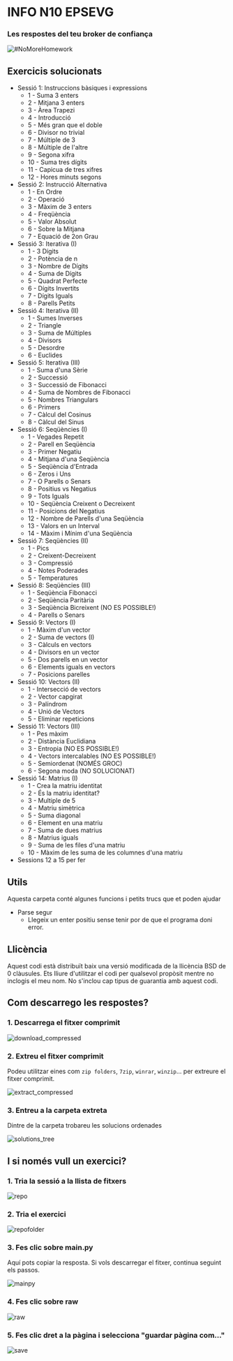 # INFO N10 EPSEVG
### Les respostes del teu broker de confiança

![#NoMoreHomework](/images/banner.png)

## Exercicis solucionats
- Sessió 1: Instruccions bàsiques i expressions
  - 1 - Suma 3 enters 
  - 2 - Mitjana 3 enters
  - 3 - Àrea Trapezi
  - 4 - Introducció
  - 5 - Més gran que el doble
  - 6 - Divisor no trivial
  - 7 - Múltiple de 3
  - 8 - Múltiple de l'altre
  - 9 - Segona xifra
  - 10 - Suma tres dígits
  - 11 - Capicua de tres xifres
  - 12 - Hores minuts segons
- Sessió 2: Instrucció Alternativa
  - 1 - En Ordre
  - 2 - Operació
  - 3 - Màxim de 3 enters
  - 4 - Freqüència
  - 5 - Valor Absolut
  - 6 - Sobre la Mitjana
  - 7 - Equació de 2on Grau
- Sessió 3: Iterativa (I)
  - 1 - 3 Dígits
  - 2 - Potència de n
  - 3 - Nombre de Dígits
  - 4 - Suma de Dígits
  - 5 - Quadrat Perfecte
  - 6 - Dígits Invertits
  - 7 - Dígits Iguals
  - 8 - Parells Petits
- Sessió 4: Iterativa (II)
  - 1 - Sumes Inverses
  - 2 - Triangle
  - 3 - Suma de Múltiples
  - 4 - Divisors
  - 5 - Desordre
  - 6 - Euclides
- Sessió 5: Iterativa (III) 
  - 1 - Suma d'una Sèrie
  - 2 - Successió
  - 3 - Successió de Fibonacci
  - 4 - Suma de Nombres de Fibonacci
  - 5 - Nombres Triangulars
  - 6 - Primers
  - 7 - Càlcul del Cosinus
  - 8 - Càlcul del Sinus
- Sessió 6: Seqüències (I)
  - 1 - Vegades Repetit
  - 2 - Parell en Seqüència
  - 3 - Primer Negatiu
  - 4 - Mitjana d'una Seqüència
  - 5 - Seqüència d'Entrada
  - 6 - Zeros i Uns
  - 7 - O Parells o Senars
  - 8 - Positius vs Negatius
  - 9 - Tots Iguals
  - 10 - Seqüència Creixent o Decreixent
  - 11 - Posicions del Negatius
  - 12 - Nombre de Parells d'una Seqüència
  - 13 - Valors en un Interval
  - 14 - Màxim i Mínim d'una Seqüència
- Sessió 7: Seqüències (II) 
  - 1 - Pics
  - 2 - Creixent-Decreixent
  - 3 - Compressió
  - 4 - Notes Poderades
  - 5 - Temperatures
- Sessió 8: Seqüències (III)
  - 1 - Seqüència Fibonacci
  - 2 - Seqüència Paritària
  - 3 - Seqüència Bicreixent (NO ES POSSIBLE!)
  - 4 - Parells o Senars
- Sessió 9: Vectors (I)
  - 1 - Màxim d'un vector
  - 2 - Suma de vectors (I)
  - 3 - Càlculs en vectors
  - 4 - Divisors en un vector
  - 5 - Dos parells en un vector
  - 6 - Elements iguals en vectors
  - 7 - Posicions parelles
- Sessió 10: Vectors (II)
  - 1 - Intersecció de vectors
  - 2 - Vector capgirat
  - 3 - Palíndrom
  - 4 - Unió de Vectors
  - 5 - Eliminar repeticions
- Sessió 11: Vectors (III)
  - 1 - Pes màxim
  - 2 - Distància Euclidiana
  - 3 - Entropia (NO ES POSSIBLE!)
  - 4 - Vectors intercalables (NO ES POSSIBLE!)
  - 5 - Semiordenat (NOMÉS GROC)
  - 6 - Segona moda (NO SOLUCIONAT)
- Sessió 14: Matrius (I)
  - 1 - Crea la matriu identitat
  - 2 - És la matriu identitat?
  - 3 - Multiple de 5
  - 4 - Matriu simètrica
  - 5 - Suma diagonal
  - 6 - Element en una matriu
  - 7 - Suma de dues matrius
  - 8 - Matrius iguals
  - 9 - Suma de les files d'una matriu
  - 10 - Màxim de les suma de les columnes d'una matriu
- Sessions 12 a 15 per fer

## Utils
Aquesta carpeta conté algunes funcions i petits trucs que et poden ajudar
 - Parse segur
   - Llegeix un enter positiu sense tenir por de que el programa doni error.

## Llicència
Aquest codi està distribuït baix una versió modificada de la llicència BSD de 0 clàusules. 
Ets lliure d'utilitzar el codi per qualsevol propòsit mentre no inclogis el meu nom. No s'inclou cap tipus de guarantia amb aquest codi.

## Com descarrego les respostes?

### 1. Descarrega el fitxer comprimit

![download_compressed](/images/download_compressed.png)

### 2. Extreu el fitxer comprimit

Podeu utilitzar eines com `zip folders`, `7zip`, `winrar`, `winzip`... per extreure el fitxer comprimit.

![extract_compressed](/images/extract_compressed.png)

### 3. Entreu a la carpeta extreta

Dintre de la carpeta trobareu les solucions ordenades

![solutions_tree](/images/solutions_tree.png)

## I si només vull un exercici?

### 1. Tria la sessió a la llista de fitxers

![repo](/images/repo.png)

### 2. Tria el exercici

![repofolder](/images/repofolder.png)

### 3. Fes clic sobre main.py

Aquí pots copiar la resposta. Si vols descarregar el fitxer, continua seguint els passos.

![mainpy](/images/mainpy.png)

### 4. Fes clic sobre raw

![raw](/images/raw.png)

### 5. Fes clic dret a la pàgina i selecciona "guardar pàgina com..."

![save](/images/save.png)
